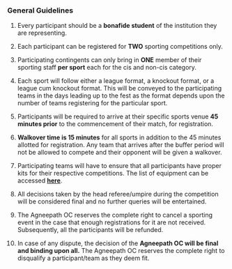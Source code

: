 ### General Guidelines

1. Every participant should be a **bonafide student** of the institution they are representing.
   
2.  Each participant can be registered for **TWO** sporting competitions only.

3. Participating contingents can only bring in **ONE** member of their sporting staff **per sport** each for the cis and non-cis category.

4. Each sport will follow either a league format, a knockout format, or a league cum knockout format. This will be conveyed to the participating teams in the days leading up to the fest as the format depends upon the number of teams registering for the particular sport.

5. Participants will be required to arrive at their specific sports venue **45 minutes prior** to the commencement of their match, for registration.
    
6. **Walkover time is 15 minutes** for all sports in addition to the 45 minutes allotted for registration. Any team that arrives after the buffer period will not be allowed to compete and their opponent will be given a walkover.
    
7. Participating teams will have to ensure that all participants have proper kits for their respective competitions. The list of equipment can be accessed [**here**](https://docs.google.com/document/d/1NKdLzUJabDWBH3hiMKV5O-rBkOr9kOhI_z6jnWz70wM/edit?usp=sharing).
    
8. All decisions taken by the head referee/umpire during the competition will be considered final and no further queries will be entertained.
    
9. The Agneepath OC reserves the complete right to cancel a sporting event in the case that enough registrations for it are not received. Subsequently, all the participants will be refunded.
    
10. In case of any dispute, the decision of the **Agneepath OC will be final and binding upon all.** The Agneepath OC reserves the complete right to disqualify a participant/team as they deem fit.
